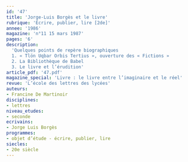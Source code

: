 ```yaml
---
id: '47'
title: 'Jorge-Luis Borgès et le livre'
rubrique: 'Écrire, publier, lire [2de]'
annee: '1986'
magazine: 'n°11 15 mars 1987'
pages: '6'
description: 
  'Quelques points de repère biographiques
  1. « Tlön Uqbar Orbis Tertius », ouverture des « Fictions »
  2. La Bibliothèque de Babel
  3. Le livre et l’érudition'
article_pdf: '47.pdf'
magazine_special: 'Livre : le livre entre l’imaginaire et le réel'
revue: 'L’école des lettres des lycées'
auteurs:
- Francine De Martinoir
disciplines:
- lettres
niveau_etudes:
- seconde
ecrivains:
- Jorge Luis Borgès
programmes:
- objet d’étude - écrire, publier, lire
siecles:
- 20e siècle
---
```

